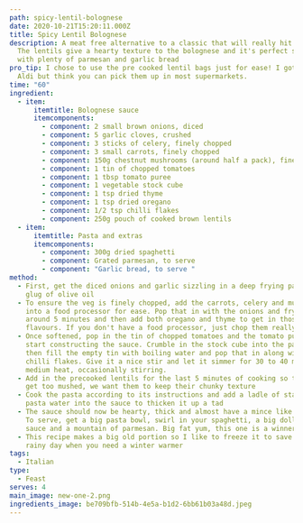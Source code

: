 ```yaml
---
path: spicy-lentil-bolognese
date: 2020-10-21T15:20:11.000Z
title: Spicy Lentil Bolognese
description: A meat free alternative to a classic that will really hit the spot.
  The lentils give a hearty texture to the bolognese and it's perfect served
  with plenty of parmesan and garlic bread
pro_tip: I chose to use the pre cooked lentil bags just for ease! I got mine in
  Aldi but think you can pick them up in most supermarkets.
time: "60"
ingredient:
  - item:
      itemtitle: Bolognese sauce
      itemcomponents:
        - component: 2 small brown onions, diced
        - component: 5 garlic cloves, crushed
        - component: 3 sticks of celery, finely chopped
        - component: 3 small carrots, finely chopped
        - component: 150g chestnut mushrooms (around half a pack), finely chopped
        - component: 1 tin of chopped tomatoes
        - component: 1 tbsp tomato puree
        - component: 1 vegetable stock cube
        - component: 1 tsp dried thyme
        - component: 1 tsp dried oregano
        - component: 1/2 tsp chilli flakes
        - component: 250g pouch of cooked brown lentils
  - item:
      itemtitle: Pasta and extras
      itemcomponents:
        - component: 300g dried spaghetti
        - component: Grated parmesan, to serve
        - component: "Garlic bread, to serve "
method:
  - First, get the diced onions and garlic sizzling in a deep frying pan with a
    glug of olive oil
  - To ensure the veg is finely chopped, add the carrots, celery and mushrooms
    into a food processor for ease. Pop that in with the onions and fry off for
    around 5 minutes and then add both oregano and thyme to get in those
    flavours. If you don't have a food processor, just chop them really finely
  - Once softened, pop in the tin of chopped tomatoes and the tomato puree to
    start constructing the sauce. Crumble in the stock cube into the pan too and
    then fill the empty tin with boiling water and pop that in along with the
    chilli flakes. Give it a nice stir and let it simmer for 30 to 40 mins on a
    medium heat, occasionally stirring.
  - Add in the precooked lentils for the last 5 minutes of cooking so they don't
    get too mushed, we want them to keep their chunky texture
  - Cook the pasta according to its instructions and add a ladle of starchy
    pasta water into the sauce to thicken it up a tad
  - The sauce should now be hearty, thick and almost have a mince like texture.
    To serve, get a big pasta bowl, swirl in your spaghetti, a big dollop of the
    sauce and a mountain of parmesan. Big fat yum, this one is a winner
  - This recipe makes a big old portion so I like to freeze it to save for a
    rainy day when you need a winter warmer
tags:
  - Italian
type:
  - Feast
serves: 4
main_image: new-one-2.png
ingredients_image: be709bfb-514b-4e5a-b1d2-6bb61b03a48d.jpeg
---
```


